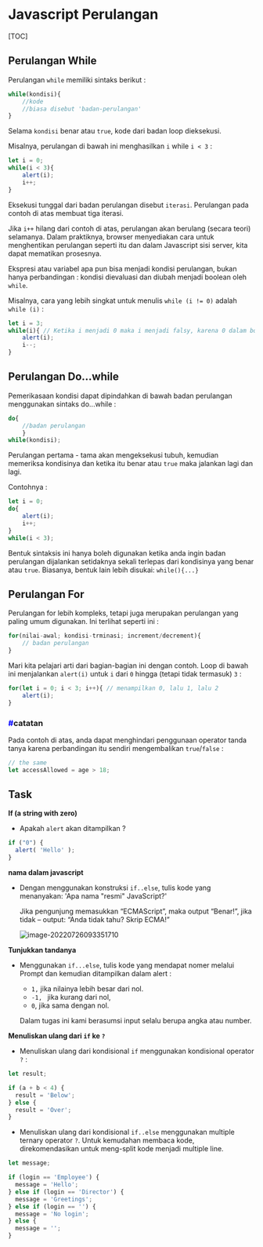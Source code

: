 # Javascript Perulangan

[TOC]

## Perulangan While

Perulangan `while` memiliki sintaks berikut :

```js
while(kondisi){
    //kode
    //biasa disebut 'badan-perulangan'
}
```

Selama `kondisi` benar atau `true`, kode dari badan loop dieksekusi. 

Misalnya, perulangan di bawah ini menghasilkan `i` while `i < 3` :

```js
let i = 0;
while(i < 3){
    alert(i);
    i++;
}
```

Eksekusi tunggal dari badan perulangan disebut `iterasi`. Perulangan pada contoh di atas membuat tiga iterasi.

Jika `i++` hilang dari contoh di atas, perulangan akan berulang (secara teori) selamanya. Dalam praktiknya, browser menyediakan cara untuk menghentikan perulangan seperti itu dan dalam Javascript sisi server, kita dapat mematikan prosesnya.

Ekspresi atau variabel apa pun bisa menjadi kondisi perulangan, bukan hanya perbandingan : kondisi dievaluasi dan diubah menjadi boolean oleh `while`.

Misalnya, cara yang lebih singkat untuk menulis `while (i != 0)` adalah `while (i)` :

```js
let i = 3;
while(i){ // Ketika i menjadi 0 maka i menjadi falsy, karena 0 dalam boolean adalah bernilai false
    alert(i);
    i--;
}
```

## Perulangan Do...while

Pemerikasaan kondisi dapat  dipindahkan di bawah badan perulangan menggunakan sintaks do...while :

```js
do{
    //badan perulangan
    }
while(kondisi);
```

Perulangan pertama - tama akan mengeksekusi tubuh, kemudian memeriksa kondisinya dan ketika itu benar atau `true` maka jalankan lagi dan lagi.

Contohnya :

```js
let i = 0;
do{
    alert(i);
    i++;
}
while(i < 3);
```

Bentuk sintaksis ini hanya boleh digunakan ketika anda ingin badan perulangan dijalankan setidaknya sekali terlepas dari kondisinya yang benar atau `true`. Biasanya, bentuk lain lebih disukai: `while(){...}`

## Perulangan For

Perulangan for lebih kompleks, tetapi juga merupakan perulangan yang paling umum digunakan. Ini terlihat seperti ini :

```js
for(nilai-awal; kondisi-trminasi; increment/decrement){
    // badan perulangan
}
```

Mari kita pelajari arti dari bagian-bagian ini dengan contoh. Loop di bawah ini menjalankan `alert(i)` untuk `i` dari `0` hingga (tetapi tidak termasuk) `3` :

```js
for(let i = 0; i < 3; i++){ // menampilkan 0, lalu 1, lalu 2
    alert(i);
}
```







### <span style='color: blue;'>#</span>catatan

Pada contoh di atas,  anda dapat  menghindari penggunaan operator tanda tanya karena perbandingan itu sendiri mengembalikan `true`/`false` :

```js
// the same
let accessAllowed = age > 18;
```

## Task

**If (a string with zero)**

- Apakah `alert` akan ditampilkan ?

```js
if ("0") {
  alert( 'Hello' );
}
```

**nama dalam javascript**

- Dengan menggunakan konstruksi `if..else`, tulis kode yang menanyakan: 'Apa nama "resmi" JavaScript?'

  Jika pengunjung memasukkan “ECMAScript”, maka output “Benar!”, jika tidak – output: “Anda tidak tahu? Skrip ECMA!”

  ![image-20220726093351710](C:\Users\ficrihnp\Desktop\FE\pertemuan-2\materi\image\image-20220726093351710.png)

**Tunjukkan tandanya**

- Menggunakan `if...else`, tulis kode yang mendapat nomer melalui Prompt dan kemudian ditampilkan dalam alert :

  - `1,` jika nilainya lebih besar dari nol.
  - `-1, ` jika kurang dari nol,
  - `0`, jika sama dengan nol.

  Dalam tugas ini kami berasumsi input selalu berupa angka atau number.

**Menuliskan ulang dari `if` ke `?`**

- Menuliskan ulang dari kondisional `if` menggunakan kondisional operator `?` :

```js
let result;

if (a + b < 4) {
  result = 'Below';
} else {
  result = 'Over';
}
```

- Menuliskan ulang dari kondisional `if..else` menggunakan multiple ternary operator `?`. Untuk kemudahan membaca kode, direkomendasikan untuk meng-split kode menjadi multiple line.

```js
let message;

if (login == 'Employee') {
  message = 'Hello';
} else if (login == 'Director') {
  message = 'Greetings';
} else if (login == '') {
  message = 'No login';
} else {
  message = '';
}
```

